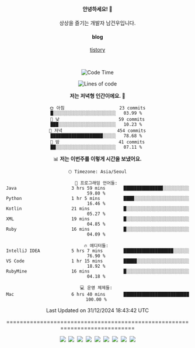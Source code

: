 <!--
  **curiousKidd/curiousKidd** is a ✨ _special_ ✨ repository because its `README.md` (this file) appears on your GitHub profile.

  Here are some ideas to get you started:

  - 🔭 I’m currently working on ...
  - 🌱 I’m currently learning ...
  - 👯 I’m looking to collaborate on ...
  - 🤔 I’m looking for help with ...
  - 💬 Ask me about ...
  - 📫 How to reach me: ...
  - 😄 Pronouns: ...
  - ⚡ Fun fact: ...
  -->
<div align="center">
 
  #### 안녕하세요! 👋
  상상을 즐기는 개발자 남건우입니다.
  <br />
  
  #### blog
  [tistory](https://curiouskidd.tistory.com/)
  
  <br />

<!--START_SECTION:waka-->
![Code Time](http://img.shields.io/badge/Code%20Time-290%20hrs%2012%20mins-blue)

![Lines of code](https://img.shields.io/badge/%EC%A0%80%EB%8A%94%20%EC%97%AC%ED%83%9C%EA%B9%8C%EC%A7%80%20-10.0%20million%20%EC%A4%84%EC%9D%98%20%EC%BD%94%EB%93%9C%EB%A5%BC%20%EC%9E%91%EC%84%B1%ED%96%88%EC%96%B4%EC%9A%94.-blue)

**저는 저녁형 인간이에요. 🦉** 

```text
🌞 아침                     23 commits          █░░░░░░░░░░░░░░░░░░░░░░░░   03.99 % 
🌆 낮　                     59 commits          ███░░░░░░░░░░░░░░░░░░░░░░   10.23 % 
🌃 저녁                     454 commits         ████████████████████░░░░░   78.68 % 
🌙 밤　                     41 commits          ██░░░░░░░░░░░░░░░░░░░░░░░   07.11 % 
```


📊 **저는 이번주를 이렇게 시간을 보냈어요.** 

```text
🕑︎ Timezone: Asia/Seoul

💬 프로그래밍 언어들: 
Java                     3 hrs 59 mins       ███████████████░░░░░░░░░░   59.80 % 
Python                   1 hr 5 mins         ████░░░░░░░░░░░░░░░░░░░░░   16.46 % 
Kotlin                   21 mins             █░░░░░░░░░░░░░░░░░░░░░░░░   05.27 % 
XML                      19 mins             █░░░░░░░░░░░░░░░░░░░░░░░░   04.85 % 
Ruby                     16 mins             █░░░░░░░░░░░░░░░░░░░░░░░░   04.09 % 

🔥 에디터들: 
IntelliJ IDEA            5 hrs 7 mins        ███████████████████░░░░░░   76.90 % 
VS Code                  1 hr 15 mins        █████░░░░░░░░░░░░░░░░░░░░   18.92 % 
RubyMine                 16 mins             █░░░░░░░░░░░░░░░░░░░░░░░░   04.18 % 

💻 운영 체제들: 
Mac                      6 hrs 40 mins       █████████████████████████   100.00 % 
```


 Last Updated on 31/12/2024 18:43:42 UTC
<!--END_SECTION:waka-->

============================================================================
    
<!--   ### :sparkles: Tech Stack  -->
<div class="stack"> 
     <p> 
       <img src="https://img.shields.io/badge/Java-007396?style=flat-square&logo=Java&logoColor=white"/></a>&nbsp  
       <img src="https://img.shields.io/badge/Javascript-ffb13b?style=flat-square&logo=javascript&logoColor=white"/></a>&nbsp  
       <img src="https://img.shields.io/badge/SpringBoot-6DB33F?style=flat-square&logo=Spring&logoColor=white"/></a>&nbsp  
       <img src="https://img.shields.io/badge/Vue.js-4FC08D?style=flat&logo=vue-dot-js&logoColor=white"/></a>&nbsp 
       <img src="https://img.shields.io/badge/Gradle-6799FF?style=flat-square&logo=Gradle&logoColor=white"/></a>&nbsp  
       <img src="https://img.shields.io/badge/Oracle-DB3552?style=flat-square&logo=Oracle&logoColor=white"/></a>&nbsp  
       <img src="https://img.shields.io/badge/css-1572B6?style=flat-square&logo=css3&logoColor=white"/></a>&nbsp  
       <img src="https://img.shields.io/badge/html-d14836?style=flat-square&logo=html5&logoColor=white"/></a>&nbsp  
       <img src="https://img.shields.io/badge/Git-F05032?style=flat&logo=Git&logoColor=white"/></a> 
     </p> 
   </div>  
 
<!--   ![curiousKidd's github stats](https://github-readme-stats.vercel.app/api?username=curiousKidd&show_icons=true&theme=chartreuse-dark) -->
</div>

